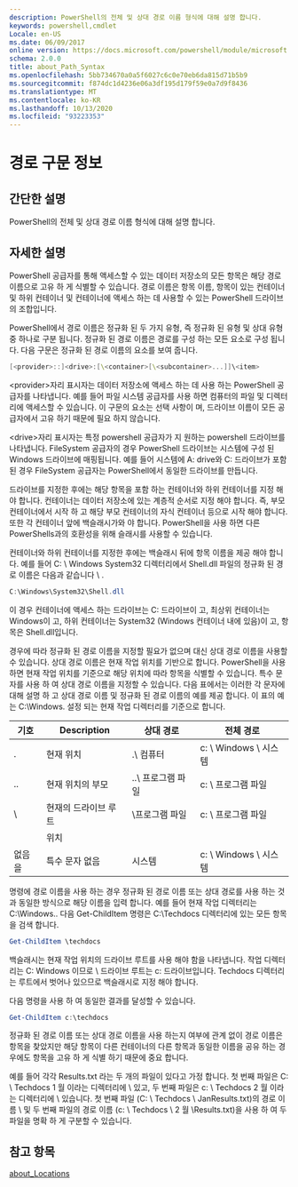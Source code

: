 ```yaml
---
description: PowerShell의 전체 및 상대 경로 이름 형식에 대해 설명 합니다.
keywords: powershell,cmdlet
Locale: en-US
ms.date: 06/09/2017
online version: https://docs.microsoft.com/powershell/module/microsoft.powershell.core/about/about_path_syntax?view=powershell-5.1&WT.mc_id=ps-gethelp
schema: 2.0.0
title: about_Path_Syntax
ms.openlocfilehash: 5bb734670a0a5f6027c6c0e70eb6da815d71b5b9
ms.sourcegitcommit: f874dc1d4236e06a3df195d179f59e0a7d9f8436
ms.translationtype: MT
ms.contentlocale: ko-KR
ms.lasthandoff: 10/13/2020
ms.locfileid: "93223353"
---
```

# <a name="about-path-syntax"></a>경로 구문 정보

## <a name="short-description"></a>간단한 설명

PowerShell의 전체 및 상대 경로 이름 형식에 대해 설명 합니다.

## <a name="long-description"></a>자세한 설명

PowerShell 공급자를 통해 액세스할 수 있는 데이터 저장소의 모든 항목은 해당 경로 이름으로 고유 하 게 식별할 수 있습니다. 경로 이름은 항목 이름, 항목이 있는 컨테이너 및 하위 컨테이너 및 컨테이너에 액세스 하는 데 사용할 수 있는 PowerShell 드라이브의 조합입니다.

PowerShell에서 경로 이름은 정규화 된 두 가지 유형, 즉 정규화 된 유형 및 상대 유형 중 하나로 구분 됩니다. 정규화 된 경로 이름은 경로를 구성 하는 모든 요소로 구성 됩니다. 다음 구문은 정규화 된 경로 이름의 요소를 보여 줍니다.

```powershell
[<provider>::]<drive>:[\<container>[\<subcontainer>...]]\<item>
```

\<provider\>자리 표시자는 데이터 저장소에 액세스 하는 데 사용 하는 PowerShell 공급자를 나타냅니다. 예를 들어 파일 시스템 공급자를 사용 하면 컴퓨터의 파일 및 디렉터리에 액세스할 수 있습니다. 이 구문의 요소는 선택 사항이 며, 드라이브 이름이 모든 공급자에서 고유 하기 때문에 필요 하지 않습니다.

\<drive\>자리 표시자는 특정 powershell 공급자가 지 원하는 powershell 드라이브를 나타냅니다. FileSystem 공급자의 경우 PowerShell 드라이브는 시스템에 구성 된 Windows 드라이브에 매핑됩니다. 예를 들어 시스템에 A: drive와 C: 드라이브가 포함 된 경우 FileSystem 공급자는 PowerShell에서 동일한 드라이브를 만듭니다.

드라이브를 지정한 후에는 해당 항목을 포함 하는 컨테이너와 하위 컨테이너를 지정 해야 합니다. 컨테이너는 데이터 저장소에 있는 계층적 순서로 지정 해야 합니다. 즉, 부모 컨테이너에서 시작 하 고 해당 부모 컨테이너의 자식 컨테이너 등으로 시작 해야 합니다. 또한 각 컨테이너 앞에 백슬래시가와 야 합니다. PowerShell을 사용 하면 다른 PowerShells과의 호환성을 위해 슬래시를 사용할 수 있습니다.

컨테이너와 하위 컨테이너를 지정한 후에는 백슬래시 뒤에 항목 이름을 제공 해야 합니다. 예를 들어 C: \\ Windows System32 디렉터리에서 Shell.dll 파일의 정규화 된 경로 이름은 다음과 같습니다 \\ .

```powershell
C:\Windows\System32\Shell.dll
```

이 경우 컨테이너에 액세스 하는 드라이브는 C: 드라이브이 고, 최상위 컨테이너는 Windows이 고, 하위 컨테이너는 System32 (Windows 컨테이너 내에 있음)이 고, 항목은 Shell.dll입니다.

경우에 따라 정규화 된 경로 이름을 지정할 필요가 없으며 대신 상대 경로 이름을 사용할 수 있습니다. 상대 경로 이름은 현재 작업 위치를 기반으로 합니다. PowerShell을 사용 하면 현재 작업 위치를 기준으로 해당 위치에 따라 항목을 식별할 수 있습니다. 특수 문자를 사용 하 여 상대 경로 이름을 지정할 수 있습니다. 다음 표에서는 이러한 각 문자에 대해 설명 하 고 상대 경로 이름 및 정규화 된 경로 이름의 예를 제공 합니다. 이 표의 예는 C:\Windows. 설정 되는 현재 작업 디렉터리를 기준으로 합니다.

|기호|Description               |상대 경로    |전체 경로          |
|------|--------------------------|-----------------|-------------------|
|.     |현재 위치          |.\\ 컴퓨터        |c: \\ Windows \\ 시스템|
|..    |현재 위치의 부모|..\\ 프로그램 파일|c: \\ 프로그램 파일  |
|\     |현재의 드라이브 루트     |\\프로그램 파일  |c: \\ 프로그램 파일  |
|      |위치                  |                 |                   |
|없음을|특수 문자 없음     |시스템           |c: \\ Windows \\ 시스템|

명령에 경로 이름을 사용 하는 경우 정규화 된 경로 이름 또는 상대 경로를 사용 하는 것과 동일한 방식으로 해당 이름을 입력 합니다. 예를 들어 현재 작업 디렉터리는 C:\Windows.. 다음 Get-ChildItem 명령은 C:\Techdocs 디렉터리에 있는 모든 항목을 검색 합니다.

```powershell
Get-ChildItem \techdocs
```

백슬래시는 현재 작업 위치의 드라이브 루트를 사용 해야 함을 나타냅니다. 작업 디렉터리는 C: Windows 이므로 \\ 드라이브 루트는 c: 드라이브입니다. Techdocs 디렉터리는 루트에서 벗어나 있으므로 백슬래시로 지정 해야 합니다.

다음 명령을 사용 하 여 동일한 결과를 달성할 수 있습니다.

```powershell
Get-ChildItem c:\techdocs
```

정규화 된 경로 이름 또는 상대 경로 이름을 사용 하는지 여부에 관계 없이 경로 이름은 항목을 찾았지만 해당 항목이 다른 컨테이너의 다른 항목과 동일한 이름을 공유 하는 경우에도 항목을 고유 하 게 식별 하기 때문에 중요 합니다.

예를 들어 각각 Results.txt 라는 두 개의 파일이 있다고 가정 합니다.
첫 번째 파일은 C: \\ Techdocs 1 월 이라는 디렉터리에 \\ 있고, 두 번째 파일은 c: \\ Techdocs 2 월 이라는 디렉터리에 \\ 있습니다. 첫 번째 파일 (C: \\ Techdocs \\ JanResults.txt)의 경로 이름 \\ 및 두 번째 파일의 경로 이름 (c: \\ Techdocs \\ 2 월 \\Results.txt)을 사용 하 여 두 파일을 명확 하 게 구분할 수 있습니다.

## <a name="see-also"></a>참고 항목

[about_Locations](about_Locations.md)
